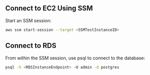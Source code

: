 
## Connect to EC2 Using SSM

Start an SSM session:
```bash
aws ssm start-session --target <SSMTestInstanceID>
```

## Connect to RDS

From within the SSM session, use psql to connect to the database:
```bash
psql -h <RDSInstanceEndpoint> -U admin -d postgres
```
